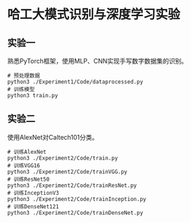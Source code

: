 # 哈工大模式识别与深度学习实验

## 实验一
熟悉PyTorch框架，使用MLP、CNN实现手写数字数据集的识别。

```shell
# 预处理数据
python3 ./Experiment1/Code/dataprocessed.py
# 训练模型
python3 train.py
```



## 实验二
使用AlexNet对Caltech101分类。
```shell
# 训练AlexNet
python3 ./Experiment2/Code/train.py
# 训练VGG16
python3 ./Experiment2/Code/trainVGG.py
# 训练ResNet50
python3 ./Experiment2/Code/trainResNet.py
# 训练InceptionV3
python3 ./Experiment2/Code/trainInception.py
# 训练DenseNet121
python3 ./Experiment2/Code/trainDenseNet.py

```







